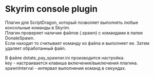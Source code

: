 # Skyrim console plugin
Плагин для ScriptDragon, который позволяет выполнять любые консольные команды в Skyrim.  
Плагин проверяет наличие файлов (.spawn) с командами в папке DonateSpawn.   
Если находит то считывает команду из файла и выполняет ее. Затем удаляет обработанный файл.  

В файле dotate_pay_spawner.ini производится настройка.  
key - настраивается клавиша включения/выключения плагина.  
spawnInterval - интервал выполнения команд в секундах.  
